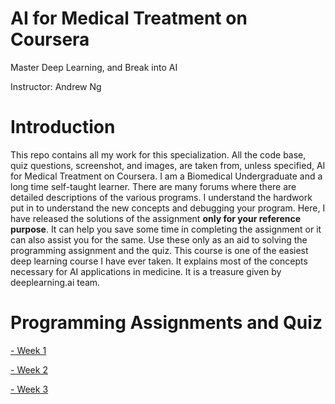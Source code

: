 # AI for Medical Treatment on Coursera

Master Deep Learning, and Break into AI

Instructor: Andrew Ng

# Introduction
This repo contains all my work for this specialization. All the code base, quiz questions, screenshot, and images, are taken from, unless specified, AI for Medical Treatment on Coursera. I am a Biomedical Undergraduate and a long time self-taught learner. There are many forums where there are detailed descriptions of the various programs. I understand the hardwork put in to understand the new concepts and debugging your program. Here, I have released the solutions of the assignment **only for your reference purpose**. It can help you save some time in completing the assignment or it can also assist you for the same. Use these only as an aid to solving the programming assignment and the quiz. This course is one of the easiest deep learning course I have ever taken. It explains most of the concepts necessary for AI applications in medicine. It is a treasure given by deeplearning.ai team.

# Programming Assignments and Quiz
[- Week 1 ](https://github.com/mk-gurucharan/AI-For-Medical-Treatment/tree/master/Week%201)

[- Week 2 ](https://github.com/mk-gurucharan/AI-For-Medical-Treatment/tree/master/Week%202)

[- Week 3 ](https://github.com/mk-gurucharan/AI-For-Medical-Treatment/tree/master/Week%203)
